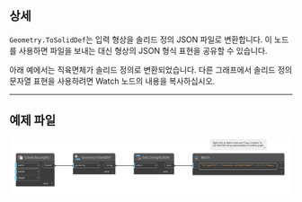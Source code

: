 ## 상세
`Geometry.ToSolidDef`는 입력 형상을 솔리드 정의 JSON 파일로 변환합니다. 이 노드를 사용하면 파일을 보내는 대신 형상의 JSON 형식 표현을 공유할 수 있습니다.

아래 예에서는 직육면체가 솔리드 정의로 변환되었습니다. 다른 그래프에서 솔리드 정의 문자열 표현을 사용하려면 Watch 노드의 내용을 복사하십시오.

___
## 예제 파일

![Geometry.ToSolidDef](./Autodesk.DesignScript.Geometry.Geometry.ToSolidDef_img.jpg)
